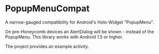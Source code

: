 PopupMenuCompat
===============

A narrow-gauged compatibility for Android's Holo-Widget "PopupMenu".

On pre-Honeycomb devices an AlertDialog will be shown - instead of the PopupMenu. This library works with Android 1.5 or higher.

The project provides an example activity.
